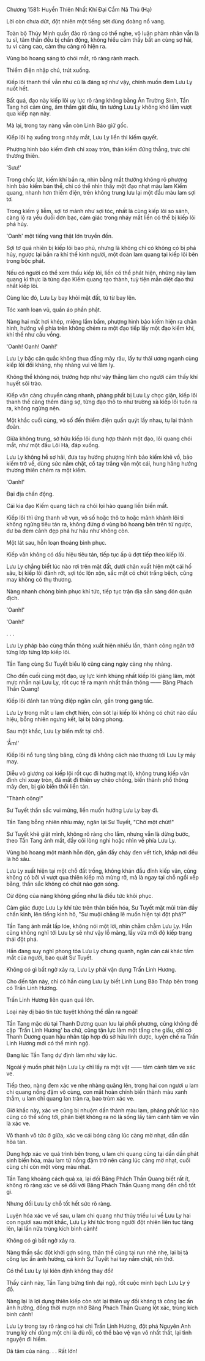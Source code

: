 




Chương 1581: Huyền Thiên Nhất Khí Đại Cầm Nã Thủ (Hạ)


Lời còn chưa dứt, đột nhiên một tiếng sét đùng đoàng nổ vang.

Toàn bộ Thúy Minh quần đảo rõ ràng có thể nghe, vô luận phàm nhân vẫn là tu sĩ, tâm thần đều bị chấn động, không hiểu cảm thấy bất an cùng sợ hãi, tu vi càng cao, cảm thụ càng rõ hiện ra.

Vùng bỏ hoang sáng tỏ chói mắt, rõ ràng rành mạch.

Thiểm điện nhập chú, trút xuống.

Kiếp lôi thanh thế vẫn như cũ là đáng sợ như vậy, chính muốn đem Lưu Ly nuốt hết.

Bất quá, đạo này kiếp lôi uy lực rõ ràng không bằng Ân Trường Sinh, Tần Tang hơi cảm ứng, âm thầm gật đầu, tin tưởng Lưu Ly không khó lắm vượt qua kiếp nạn này.

Mà lại, trong tay nàng vẫn còn Linh Bảo giữ gốc.

Kiếp lôi hạ xuống trong nháy mắt, Lưu Ly liền thi kiếm quyết.

Phượng hình bảo kiếm đình chỉ xoay tròn, thân kiếm đứng thẳng, trực chỉ thương thiên.

'Sưu!'

Trong chốc lát, kiếm khí bắn ra, nhìn bằng mắt thường không rõ phượng hình bảo kiếm bản thể, chỉ có thể nhìn thấy một đạo nhạt màu lam Kiếm quang, nhanh hơn thiểm điện, trên không trung lưu lại một đầu màu lam sợi tơ.

Trong kiếm ý liễm, sợi tơ mảnh như sợi tóc, nhất là cùng kiếp lôi so sánh, càng lộ ra yếu đuối đơn bạc, cảm giác trong nháy mắt liền có thể bị kiếp lôi phá hủy.

'Oanh' một tiếng vang thật lớn truyền đến.

Sợi tơ quả nhiên bị kiếp lôi bao phủ, nhưng là không chỉ có không có bị phá hủy, ngược lại bắn ra khí thế kinh người, một đoàn lam quang tại kiếp lôi bên trong bộc phát.

Nếu có người có thể xem thấu kiếp lôi, liền có thể phát hiện, những này lam quang kì thực là từng đạo Kiếm quang tạo thành, tuỳ tiện mẫn diệt đạo thứ nhất kiếp lôi.

Cùng lúc đó, Lưu Ly bay khỏi mặt đất, từ từ bay lên.

Tóc xanh loạn vũ, quần áo phần phật.

Nàng hai mắt hơi khép, miệng lẩm bẩm, phượng hình bảo kiếm hiện ra chân hình, hướng về phía trên không chém ra một đạo tiếp lấy một đạo kiếm khí, khí thế như cầu vồng.

'Oanh! Oanh! Oanh!'

Lưu Ly bậc cân quắc không thua đấng mày râu, lấy tư thái ương ngạnh cùng kiếp lôi đối kháng, nhẹ nhàng vui vẻ lâm ly.

Không thể không nói, trường hợp như vậy thẳng làm cho người cảm thấy khí huyết sôi trào.

Kiếp vân càng chuyển càng nhanh, phảng phất bị Lưu Ly chọc giận, kiếp lôi thanh thế càng thêm đáng sợ, từng đạo thô to như trường xà kiếp lôi tuôn ra ra, không ngừng nện.

Một khắc cuối cùng, vô số đến thiểm điện quấn quýt lấy nhau, tụ lại thành đoàn.

Giữa không trung, sở hữu kiếp lôi dung hợp thành một đạo, lôi quang chói mắt, như một đầu Lôi Hà, đáp xuống.

Lưu Ly không hề sợ hãi, đưa tay hướng phượng hình bảo kiếm khẽ vồ, bảo kiếm trở về, dùng sức nắm chặt, cổ tay trắng vặn một cái, hung hăng hướng thương thiên chém ra một kiếm.

'Oanh!'

Đại địa chấn động.

Cái kia đạo Kiếm quang tách ra chói lọi hào quang liền biến mất.

Kiếp lôi thì ứng thanh vỡ vụn, vô số hoặc thô to hoặc mảnh khảnh lôi ti không ngừng tiêu tán ra, không đứng ở vùng bỏ hoang bên trên tứ ngược, dư ba đem cảnh đẹp phá hư hầu như không còn.

Một lát sau, hỗn loạn thoáng bình phục.

Kiếp vân không có dấu hiệu tiêu tán, tiếp tục ấp ủ đợt tiếp theo kiếp lôi.

Lưu Ly chẳng biết lúc nào rơi trên mặt đất, dưới chân xuất hiện một cái hố sâu, bị kiếp lôi đánh rớt, sợi tóc lộn xộn, sắc mặt có chút trắng bệch, cũng may không có thụ thương.

Nàng nhanh chóng bình phục khí tức, tiếp tục trận địa sẵn sàng đón quân địch.

'Oanh!'

'Oanh!'

. . .

Lưu Ly pháp bảo cùng thần thông xuất hiện nhiều lần, thành công ngăn trở từng lớp từng lớp kiếp lôi.

Tần Tang cùng Sư Tuyết biểu lộ cũng càng ngày càng nhẹ nhàng.

Cho đến cuối cùng một đạo, uy lực kinh khủng nhất kiếp lôi giáng lâm, một mực nhẫn nại Lưu Ly, rốt cục tế ra mạnh nhất thần thông —— Băng Phách Thần Quang!

Kiếp lôi đánh tan trùng điệp ngăn cản, gần trong gang tấc.

Lưu Ly trong mắt u lam chợt hiện, còn sót lại kiếp lôi không có chút nào dấu hiệu, bỗng nhiên ngưng kết, lại bị băng phong.

Sau một khắc, Lưu Ly biến mất tại chỗ.

'Ầm!'

Kiếp lôi nổ tung tảng băng, cũng đã không cách nào thương tới Lưu Ly mảy may.

Diễu võ giương oai kiếp lôi rốt cục đi hướng mạt lộ, không trung kiếp vân đình chỉ xoay tròn, đã mất đi thiên uy chèo chống, biến thành phổ thông mây đen, bị gió biển thổi liền tán.

"Thành công!"

Sư Tuyết thần sắc vui mừng, liền muốn hướng Lưu Ly bay đi.

Tần Tang bỗng nhiên nhíu mày, ngăn lại Sư Tuyết, "Chờ một chút!"

Sư Tuyết khẽ giật mình, không rõ ràng cho lắm, nhưng vẫn là dừng bước, theo Tần Tang ánh mắt, đầy cõi lòng nghi hoặc nhìn về phía Lưu Ly.

Vùng bỏ hoang một mảnh hỗn độn, gắn đầy cháy đen vết tích, khắp nơi đều là hố sâu.

Lưu Ly xuất hiện tại một chỗ đất trống, không khán đầu đỉnh kiếp vân, cũng không có bởi vì vượt qua thiên kiếp mà mừng rỡ, mà là ngay tại chỗ ngồi xếp bằng, thần sắc không có chút nào gợn sóng.

Cử động của nàng không giống như là điều tức khôi phục.

Cảm giác được Lưu Ly khí tức trên thân biến hóa, Sư Tuyết mặt mũi tràn đầy chấn kinh, lên tiếng kinh hô, "Sư muội chẳng lẽ muốn hiện tại đột phá?"

Tần Tang ánh mắt lấp lóe, không nói một lời, nhìn chằm chằm Lưu Ly. Hắn cũng không nghĩ tới Lưu Ly sẽ như vậy lỗ mãng, lấy vừa mới độ kiếp trạng thái đột phá.

Hắn đang suy nghĩ phong tỏa Lưu Ly chung quanh, ngăn cản cái khác tầm mắt của người, bao quát Sư Tuyết.

Không có gì bất ngờ xảy ra, Lưu Ly phải vận dụng Trấn Linh Hương.

Cho đến tận này, chỉ có hắn cùng Lưu Ly biết Linh Lung Bảo Tháp bên trong có Trấn Linh Hương.

Trấn Linh Hương liên quan quá lớn.

Loại này dị bảo tin tức tuyệt không thể dẫn ra ngoài!

Tần Tang mặc dù tại Thanh Dương quan lưu lại phối phương, cũng không đề cập 'Trấn Linh Hương' ba chữ, cũng tận lực làm một tầng che giấu, chỉ có Thanh Dương quan hậu nhân tập hợp đủ sở hữu linh dược, luyện chế ra Trấn Linh Hương mới có thể minh ngộ.

Đang lúc Tần Tang dự định làm như vậy lúc.

Ngoài ý muốn phát hiện Lưu Ly chỉ lấy ra một vật —— tám cánh tâm ve xác ve.

Tiếp theo, nàng đem xác ve nhẹ nhàng quăng lên, trong hai con ngươi u lam chi quang nồng đậm vô cùng, con mắt hoàn chỉnh biến thành màu xanh thẳm, u lam chi quang lan tràn ra, bao trùm xác ve.

Giờ khắc này, xác ve cũng bị nhuộm dần thành màu lam, phảng phất lúc nào cũng có thể sống tới, phân biệt không ra nó là sống lấy tám cánh tâm ve vẫn là xác ve.

Vô thanh vô tức ở giữa, xác ve cái bóng càng lúc càng mờ nhạt, dần dần hòa tan.

Dung hợp xác ve quá trình bên trong, u lam chi quang cũng tại dần dần phát sinh biến hóa, màu lam từ nồng đậm trở nên càng lúc càng mờ nhạt, cuối cùng chỉ còn một vòng màu nhạt.

Tần Tang khoảng cách quá xa, lại đối Băng Phách Thần Quang biết rất ít, không rõ ràng xác ve sẽ đối với Băng Phách Thần Quang mang đến chỗ tốt gì.

Nhưng đối Lưu Ly chỗ tốt hết sức rõ ràng.

Luyện hóa xác ve về sau, u lam chi quang như thủy triều lui về Lưu Ly hai con ngươi sau một khắc, Lưu Ly khí tức trong người đột nhiên liên tục tăng lên, lại lần nữa trùng kích bình cảnh!

Không có gì bất ngờ xảy ra.

Nàng thần sắc đột khởi gợn sóng, thân thể cũng tại run nhè nhẹ, lại bị tà công lạc ấn ảnh hưởng, cả kinh Sư Tuyết hai tay nắm chặt, nín thở.

Có thể Lưu Ly lại kiên định không thay đổi!

Thấy cảnh này, Tần Tang bừng tỉnh đại ngộ, rốt cuộc minh bạch Lưu Ly ý đồ.

Nàng lại là lợi dụng thiên kiếp còn sót lại thiên uy đối kháng tà công lạc ấn ảnh hưởng, đồng thời mượn nhờ Băng Phách Thần Quang lột xác, trùng kích bình cảnh!

Lưu Ly trong tay rõ ràng có hai chi Trấn Linh Hương, đột phá Nguyên Anh trung kỳ chỉ dùng một chi là đủ rồi, có thể bảo vệ vạn vô nhất thất, lại tình nguyện đi hiểm.

Dã tâm của nàng. . . Rất lớn!




